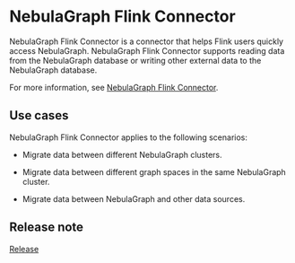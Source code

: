 
# NebulaGraph Flink Connector

NebulaGraph Flink Connector is a connector that helps Flink users quickly access NebulaGraph. NebulaGraph Flink Connector supports reading data from the NebulaGraph database or writing other external data to the NebulaGraph database.

For more information, see [NebulaGraph Flink Connector](https://github.com/vesoft-inc/nebula-flink-connector).

## Use cases

NebulaGraph Flink Connector applies to the following scenarios:

* Migrate data between different NebulaGraph clusters.

* Migrate data between different graph spaces in the same NebulaGraph cluster.

* Migrate data between NebulaGraph and other data sources.

## Release note

[Release](https://github.com/vesoft-inc/nebula-flink-connector/releases/tag/{{flinkconnector.tag}})